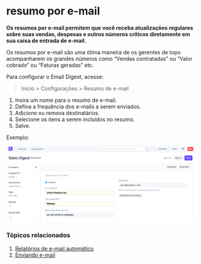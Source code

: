 # resumo por e-mail


**Os resumos por e-mail permitem que você receba atualizações regulares sobre suas vendas, despesas e outros números críticos diretamente em sua caixa de entrada de e-mail.**


Os resumos por e-mail são uma ótima maneira de os gerentes de topo acompanharem os grandes números como “Vendas contratadas” ou “Valor cobrado” ou “Faturas geradas” etc.


Para configurar o Email Digest, acesse:



>
> Início > Configurações > Resumo de e-mail
>
>
>


1. Insira um nome para o resumo de e-mail.
2. Defina a frequência dos e-mails a serem enviados.
3. Adicione ou remova destinatários.
4. Selecione os itens a serem incluídos no resumo.
5. Salve.


Exemplo:


![Email Digest](/files/email-digest.png)


### Tópicos relacionados


1. [Relatórios de e-mail automático](/docs/v13/user/manual/en/setting-up/email/auto-email-reports)
2. [Enviando e-mail](/docs/v13/user/manual/en/setting-up/email/sending-email)